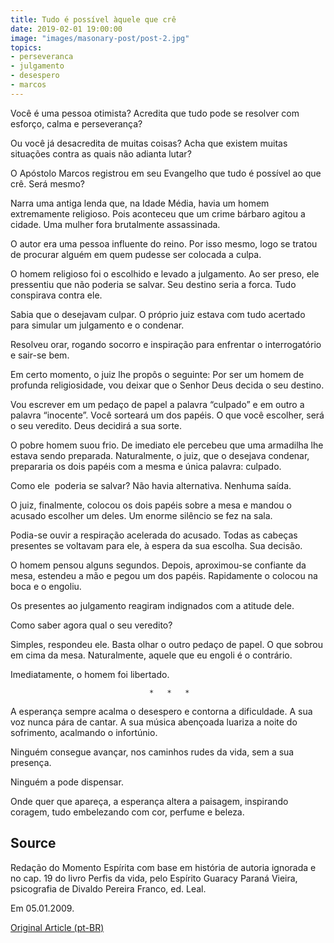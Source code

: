 ```yaml
---
title: Tudo é possível àquele que crê
date: 2019-02-01 19:00:00
image: "images/masonary-post/post-2.jpg"
topics: 
- perseveranca
- julgamento
- desespero
- marcos
---
```


Você é uma pessoa otimista? Acredita que tudo pode se resolver com
esforço, calma e perseverança?

Ou você já desacredita de muitas coisas? Acha que existem muitas
situações contra as quais não adianta lutar?

O Apóstolo Marcos registrou em seu Evangelho que tudo é possível ao que
crê. Será mesmo?

Narra uma antiga lenda que, na Idade Média, havia um homem extremamente
religioso. Pois aconteceu que um crime bárbaro agitou a cidade. Uma mulher fora
brutalmente assassinada.

O autor era uma pessoa influente do reino. Por isso mesmo, logo se
tratou de procurar alguém em quem pudesse ser colocada a culpa.

O homem religioso foi o escolhido e levado a julgamento. Ao ser preso,
ele pressentiu que não poderia se salvar. Seu destino seria a forca. Tudo
conspirava contra ele.

Sabia que o desejavam culpar. O próprio juiz estava com tudo acertado
para simular um julgamento e o condenar.

Resolveu orar, rogando socorro e inspiração para enfrentar o
interrogatório e sair-se bem.

Em certo momento, o juiz lhe propôs o seguinte: Por ser um homem de
profunda religiosidade, vou deixar que o Senhor Deus decida o seu destino.

Vou escrever em um pedaço de papel a palavra “culpado” e em outro a
palavra “inocente”. Você sorteará um dos papéis. O que você escolher, será o
seu veredito. Deus decidirá a sua sorte.

O pobre homem suou frio. De imediato ele percebeu que uma armadilha lhe
estava sendo preparada. Naturalmente, o juiz, que o desejava condenar,
prepararia os dois papéis com a mesma e única palavra: culpado.

Como ele  poderia se salvar? Não havia alternativa. Nenhuma saída.

O juiz, finalmente, colocou os dois papéis sobre a mesa e mandou o
acusado escolher um deles. Um enorme silêncio se fez na sala.

Podia-se ouvir a respiração acelerada do acusado. Todas as cabeças
presentes se voltavam para ele, à espera da sua escolha. Sua decisão.

O homem pensou alguns segundos. Depois, aproximou-se confiante da mesa,
estendeu a mão e pegou um dos papéis. Rapidamente o colocou na boca e o
engoliu.

Os presentes ao julgamento reagiram indignados com a atitude dele.

Como saber agora qual o seu veredito?

Simples, respondeu ele. Basta olhar o outro pedaço de papel. O que
sobrou em cima da mesa. Naturalmente, aquele que eu engoli é o contrário.

Imediatamente, o homem foi libertado.

                                   *   *   *

A esperança sempre acalma o desespero e contorna a dificuldade. A sua
voz nunca pára de cantar. A sua música abençoada luariza a noite do sofrimento,
acalmando o infortúnio.

Ninguém consegue avançar, nos caminhos rudes da vida, sem a sua
presença.

Ninguém a pode dispensar.

Onde quer que apareça, a esperança altera a paisagem, inspirando
coragem, tudo embelezando com cor, perfume e beleza.

## Source
Redação do Momento Espírita com base em história de autoria ignorada e no cap.
19 do livro Perfis da vida, pelo Espírito Guaracy Paraná Vieira,
psicografia de Divaldo Pereira Franco, ed. Leal.

Em 05.01.2009.


[Original Article (pt-BR)](http://momento.com.br/pt/ler_texto.php?id=2078)
